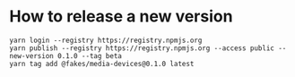 # How to release a new version

```
yarn login --registry https://registry.npmjs.org
yarn publish --registry https://registry.npmjs.org --access public --new-version 0.1.0 --tag beta
yarn tag add @fakes/media-devices@0.1.0 latest
```
